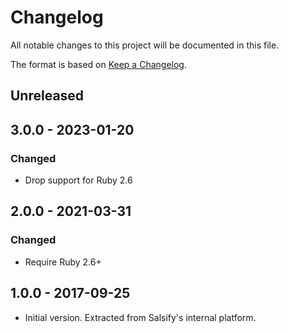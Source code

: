# Changelog

All notable changes to this project will be documented in this file.

The format is based on [Keep a Changelog](http://keepachangelog.com/en/1.0.0/).

## Unreleased

## 3.0.0 - 2023-01-20
### Changed
- Drop support for Ruby 2.6

## 2.0.0 - 2021-03-31
### Changed
- Require Ruby 2.6+

## 1.0.0 - 2017-09-25
- Initial version. Extracted from Salsify's internal platform.
